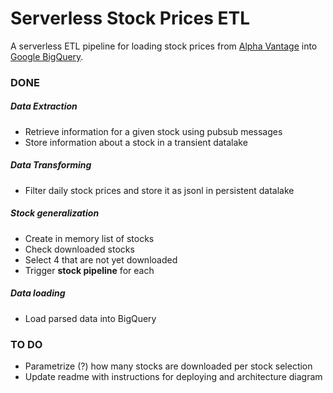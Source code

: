 # Serverless Stock Prices ETL

A serverless ETL pipeline for loading stock prices from [Alpha Vantage](https://www.alphavantage.co/) into [Google BigQuery](https://cloud.google.com/bigquery/).

### DONE

##### Data Extraction
* Retrieve information for a given stock using pubsub messages
* Store information about a stock in a transient datalake

##### Data Transforming
* Filter daily stock prices and store it as jsonl in persistent datalake

##### Stock generalization
* Create in memory list of stocks
* Check downloaded stocks
* Select 4 that are not yet downloaded
* Trigger **stock pipeline** for each

##### Data loading
* Load parsed data into BigQuery

### TO DO
* Parametrize (?) how many stocks are downloaded per stock selection
* Update readme with instructions for deploying and architecture diagram
